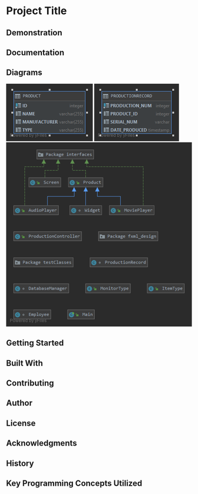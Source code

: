 # Project Title


## Demonstration


## Documentation


## Diagrams
![Product Table](/Diagrams/PRODUCT%20Table%20Diagram.png)
![Production Record Table](/Diagrams/PRODUCTIONRECORD%20Table%20Diagram.png)
![Production Classes](/Diagrams/Production%20Line%20Tracker%20Classes%20Diagram.png)

## Getting Started


## Built With


## Contributing


## Author


## License


## Acknowledgments


## History


## Key Programming Concepts Utilized
